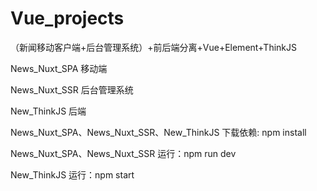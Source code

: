 # Vue_projects
（新闻移动客户端+后台管理系统）+前后端分离+Vue+Element+ThinkJS

News_Nuxt_SPA  移动端

News_Nuxt_SSR  后台管理系统

New_ThinkJS   后端

News_Nuxt_SPA、News_Nuxt_SSR、New_ThinkJS
下载依赖: npm install

News_Nuxt_SPA、News_Nuxt_SSR 
运行：npm run dev

New_ThinkJS
运行：npm start





